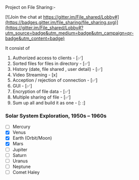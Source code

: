Project on File Sharing:-

[![Join the chat at https://gitter.im/File_shared/Lobby#](https://badges.gitter.im/file_sharing/file_sharing.svg)](https://gitter.im/File_shared/Lobby#?utm_source=badge&utm_medium=badge&utm_campaign=pr-badge&utm_content=badge)

It consist of
1. Authorized access to clients - [:white_check_mark:]
2. Sorted files for files in directory - [:white_check_mark:]
3. History (date, file shared , user detail) - [:white_check_mark:]
4. Video Streaming - [x]
5. Acception / rejection of connection - [:white_check_mark:]
6. GUI - [:white_check_mark:]
7. Encryption of file data - [:white_check_mark:]
8. Multiple sharing of file - [:white_check_mark:]
9. Sum up all and build it as one - [: :]

### Solar System Exploration, 1950s – 1960s

- [ ] Mercury
- [x] Venus
- [x] Earth (Orbit/Moon)
- [x] Mars
- [ ] Jupiter
- [ ] Saturn
- [ ] Uranus
- [ ] Neptune
- [ ] Comet Haley
